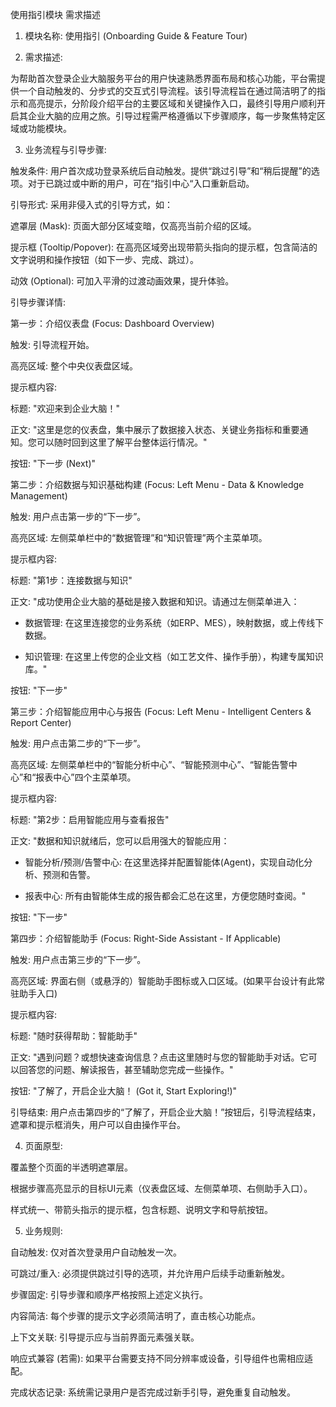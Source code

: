 使用指引模块 需求描述

1. 模块名称: 使用指引 (Onboarding Guide & Feature Tour)

2. 需求描述:

为帮助首次登录企业大脑服务平台的用户快速熟悉界面布局和核心功能，平台需提供一个自动触发的、分步式的交互式引导流程。该引导流程旨在通过简洁明了的指示和高亮提示，分阶段介绍平台的主要区域和关键操作入口，最终引导用户顺利开启其企业大脑的应用之旅。引导过程需严格遵循以下步骤顺序，每一步聚焦特定区域或功能模块。

3. 业务流程与引导步骤:

触发条件: 用户首次成功登录系统后自动触发。提供“跳过引导”和“稍后提醒”的选项。对于已跳过或中断的用户，可在“指引中心“入口重新启动。

引导形式: 采用非侵入式的引导方式，如：

遮罩层 (Mask): 页面大部分区域变暗，仅高亮当前介绍的区域。

提示框 (Tooltip/Popover): 在高亮区域旁出现带箭头指向的提示框，包含简洁的文字说明和操作按钮（如下一步、完成、跳过）。

动效 (Optional): 可加入平滑的过渡动画效果，提升体验。

引导步骤详情:

第一步：介绍仪表盘 (Focus: Dashboard Overview)

触发: 引导流程开始。

高亮区域: 整个中央仪表盘区域。

提示框内容:

标题: "欢迎来到企业大脑！"

正文: "这里是您的仪表盘，集中展示了数据接入状态、关键业务指标和重要通知。您可以随时回到这里了解平台整体运行情况。"

按钮: "下一步 (Next)"

第二步：介绍数据与知识基础构建 (Focus: Left Menu - Data & Knowledge Management)

触发: 用户点击第一步的“下一步”。

高亮区域: 左侧菜单栏中的“数据管理”和“知识管理”两个主菜单项。

提示框内容:

标题: "第1步：连接数据与知识"

正文: "成功使用企业大脑的基础是接入数据和知识。请通过左侧菜单进入：

- 数据管理: 在这里连接您的业务系统（如ERP、MES），映射数据，或上传线下数据。

- 知识管理: 在这里上传您的企业文档（如工艺文件、操作手册），构建专属知识库。"

按钮: "下一步"

第三步：介绍智能应用中心与报告 (Focus: Left Menu - Intelligent Centers & Report Center)

触发: 用户点击第二步的“下一步”。

高亮区域: 左侧菜单栏中的“智能分析中心”、“智能预测中心”、“智能告警中心”和“报表中心”四个主菜单项。

提示框内容:

标题: "第2步：启用智能应用与查看报告"

正文: "数据和知识就绪后，您可以启用强大的智能应用：

- 智能分析/预测/告警中心: 在这里选择并配置智能体(Agent)，实现自动化分析、预测和告警。

- 报表中心: 所有由智能体生成的报告都会汇总在这里，方便您随时查阅。"

按钮: "下一步"

第四步：介绍智能助手 (Focus: Right-Side Assistant - If Applicable)

触发: 用户点击第三步的“下一步”。

高亮区域: 界面右侧（或悬浮的）智能助手图标或入口区域。(如果平台设计有此常驻助手入口)

提示框内容:

标题: "随时获得帮助：智能助手"

正文: "遇到问题？或想快速查询信息？点击这里随时与您的智能助手对话。它可以回答您的问题、解读报告，甚至辅助您完成一些操作。"

按钮: "了解了，开启企业大脑！ (Got it, Start Exploring!)"

引导结束: 用户点击第四步的“了解了，开启企业大脑！”按钮后，引导流程结束，遮罩和提示框消失，用户可以自由操作平台。

4. 页面原型:

覆盖整个页面的半透明遮罩层。

根据步骤高亮显示的目标UI元素（仪表盘区域、左侧菜单项、右侧助手入口）。

样式统一、带箭头指示的提示框，包含标题、说明文字和导航按钮。

5. 业务规则:

自动触发: 仅对首次登录用户自动触发一次。

可跳过/重入: 必须提供跳过引导的选项，并允许用户后续手动重新触发。

步骤固定: 引导步骤和顺序严格按照上述定义执行。

内容简洁: 每个步骤的提示文字必须简洁明了，直击核心功能点。

上下文关联: 引导提示应与当前界面元素强关联。

响应式兼容 (若需): 如果平台需要支持不同分辨率或设备，引导组件也需相应适配。

完成状态记录: 系统需记录用户是否完成过新手引导，避免重复自动触发。